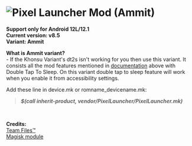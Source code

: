 # ![Pixel Launcher Mod (Ammit)](https://telegra.ph/file/60acc6c2d2dc4b2d4ae1f.jpg)<br/>
**Support only for Android 12L/12.1**<br/>
**Current version: v8.5**<br/>
**Variant: Ammit**<br/>

**What is Ammit variant?**<br/>
-&nbsp;If the Khonsu Variant's dt2s isn't working for you then use this variant. It consists all the mod features mentioned in [documentation](https://telegra.ph/Pixel-Launcher-MOD-Features-Version-Details-Instructions--Troubleshooting-02-07) above with Double Tap To Sleep. On this variant double tap to sleep feature will work when you enable it from accessibility settings.</b>

Add these line in device.mk or romname_devicename.mk:
>**_$(call inherit-product, vendor/PixelLauncher/PixelLauncher.mk)_**
<br/>

**Credits:**<br/>
[Team Files™](https://t.me/modulesrepo)<br/>
[Magisk module](https://t.me/modulesrepo/3166)<br/>

